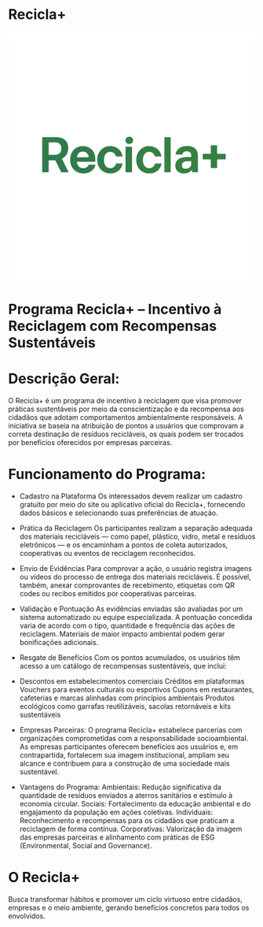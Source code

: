 # Recicla+

![demo](\assets\img\logo.png)

# Programa Recicla+ – Incentivo à Reciclagem com Recompensas Sustentáveis

# Descrição Geral:
O Recicla+ é um programa de incentivo à reciclagem que visa promover práticas sustentáveis por meio da conscientização e da recompensa aos cidadãos que adotam comportamentos ambientalmente responsáveis. A iniciativa se baseia na atribuição de pontos a usuários que comprovam a correta destinação de resíduos recicláveis, os quais podem ser trocados por benefícios oferecidos por empresas parceiras.

# Funcionamento do Programa:

* Cadastro na Plataforma
Os interessados devem realizar um cadastro gratuito por meio do site ou aplicativo oficial do Recicla+, fornecendo dados básicos e selecionando suas preferências de atuação.

* Prática da Reciclagem
Os participantes realizam a separação adequada dos materiais recicláveis — como papel, plástico, vidro, metal e resíduos eletrônicos — e os encaminham a pontos de coleta autorizados, cooperativas ou eventos de reciclagem reconhecidos.

* Envio de Evidências
Para comprovar a ação, o usuário registra imagens ou vídeos do processo de entrega dos materiais recicláveis. É possível, também, anexar comprovantes de recebimento, etiquetas com QR codes ou recibos emitidos por cooperativas parceiras.

* Validação e Pontuação
As evidências enviadas são avaliadas por um sistema automatizado ou equipe especializada. A pontuação concedida varia de acordo com o tipo, quantidade e frequência das ações de reciclagem. Materiais de maior impacto ambiental podem gerar bonificações adicionais.

* Resgate de Benefícios
Com os pontos acumulados, os usuários têm acesso a um catálogo de recompensas sustentáveis, que inclui:

* Descontos em estabelecimentos comerciais
Créditos em plataformas
Vouchers para eventos culturais ou esportivos
Cupons em restaurantes, cafeterias e marcas alinhadas com princípios ambientais
Produtos ecológicos como garrafas reutilizáveis, sacolas retornáveis e kits sustentáveis

* Empresas Parceiras:
O programa Recicla+ estabelece parcerias com organizações comprometidas com a responsabilidade socioambiental. As empresas participantes oferecem benefícios aos usuários e, em contrapartida, fortalecem sua imagem institucional, ampliam seu alcance e contribuem para a construção de uma sociedade mais sustentável.

* Vantagens do Programa:
Ambientais: Redução significativa da quantidade de resíduos enviados a aterros sanitários e estímulo à economia circular.
Sociais: Fortalecimento da educação ambiental e do engajamento da população em ações coletivas.
Individuais: Reconhecimento e recompensas para os cidadãos que praticam a reciclagem de forma contínua.
Corporativas: Valorização da imagem das empresas parceiras e alinhamento com práticas de ESG (Environmental, Social and Governance).

# O Recicla+ 
Busca transformar hábitos e promover um ciclo virtuoso entre cidadãos, empresas e o meio ambiente, gerando benefícios concretos para todos os envolvidos.
